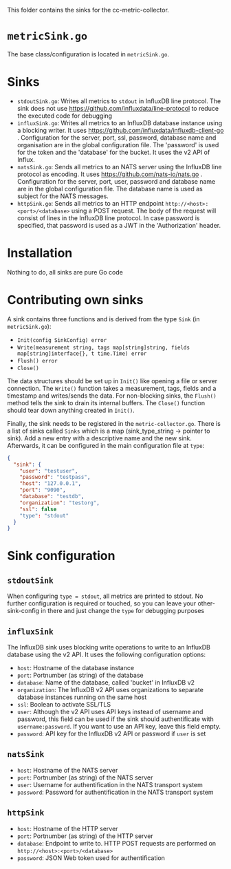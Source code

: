 This folder contains the sinks for the cc-metric-collector.

# `metricSink.go`
The base class/configuration is located in `metricSink.go`.

# Sinks
* `stdoutSink.go`: Writes all metrics to `stdout` in InfluxDB line protocol. The sink does not use https://github.com/influxdata/line-protocol to reduce the executed code for debugging
* `influxSink.go`: Writes all metrics to an InfluxDB database instance using a blocking writer. It uses https://github.com/influxdata/influxdb-client-go . Configuration for the server, port, ssl, password, database name and organisation are in the global configuration file. The 'password' is used for the token and the 'database' for the bucket. It uses the v2 API of Influx.
* `natsSink.go`: Sends all metrics to an NATS server using the InfluxDB line protocol as encoding. It uses https://github.com/nats-io/nats.go . Configuration for the server, port, user, password and database name are in the global configuration file. The database name is used as subject for the NATS messages.
* `httpSink.go`: Sends all metrics to an HTTP endpoint `http://<host>:<port>/<database>` using a POST request. The body of the request will consist of lines in the InfluxDB line protocol. In case password is specified, that password is used as a JWT in the 'Authorization' header.

# Installation
Nothing to do, all sinks are pure Go code

# Contributing own sinks
A sink contains three functions and is derived from the type `Sink` (in `metricSink.go`):
* `Init(config SinkConfig) error`
* `Write(measurement string, tags map[string]string, fields map[string]interface{}, t time.Time) error`
* `Flush() error`
* `Close()`

The data structures should be set up in `Init()` like opening a file or server connection. The `Write()` function takes a measurement, tags, fields and a timestamp and writes/sends the data. For non-blocking sinks, the `Flush()` method tells the sink to drain its internal buffers. The `Close()` function should tear down anything created in `Init()`.

Finally, the sink needs to be registered in the `metric-collector.go`. There is a list of sinks called `Sinks` which is a map (sink_type_string -> pointer to sink). Add a new entry with a descriptive name and the new sink. Afterwards, it can be configured in the main configuration file at `type`:

```json
{
  "sink": {
    "user": "testuser",
    "password": "testpass",
    "host": "127.0.0.1",
    "port": "9090",
    "database": "testdb",
    "organization": "testorg",
    "ssl": false
    "type": "stdout"
  }
}
```
# Sink configuration

## `stdoutSink`
When configuring `type = stdout`, all metrics are printed to stdout. No further configuration is required or touched, so you can leave your other-sink-config in there and just change the `type` for debugging purposes

## `influxSink`
The InfluxDB sink uses blocking write operations to write to an InfluxDB database using the v2 API. It uses the following configuration options:
* `host`: Hostname of the database instance
* `port`: Portnumber (as string) of the database
* `database`: Name of the database, called 'bucket' in InfluxDB v2
* `organization`: The InfluxDB v2 API uses organizations to separate database instances running on the same host
* `ssl`: Boolean to activate SSL/TLS
* `user`: Although the v2 API uses API keys instead of username and password, this field can be used if the sink should authentificate with `username:password`. If you want to use an API key, leave this field empty.
* `password`: API key for the InfluxDB v2 API or password if `user` is set

## `natsSink`
* `host`: Hostname of the NATS server
* `port`: Portnumber (as string) of the NATS server
* `user`: Username for authentification in the NATS transport system
* `password`: Password for authentification in the NATS transport system

## `httpSink`
* `host`: Hostname of the HTTP server
* `port`: Portnumber (as string) of the HTTP server
* `database`: Endpoint to write to. HTTP POST requests are performed on `http://<host>:<port>/<database>`
* `password`: JSON Web token used for authentification
